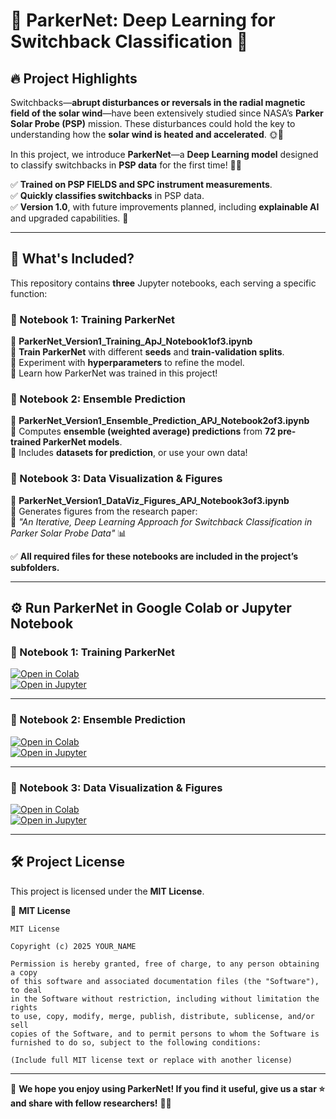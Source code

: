 # 🌟 ParkerNet: Deep Learning for Switchback Classification 🚀

## 🔥 Project Highlights  
Switchbacks—**abrupt disturbances or reversals in the radial magnetic field of the solar wind**—have been extensively studied since NASA’s **Parker Solar Probe (PSP)** mission. These disturbances could hold the key to understanding how the **solar wind is heated and accelerated**. 🌞💨  

In this project, we introduce **ParkerNet**—a **Deep Learning model** designed to classify switchbacks in **PSP data** for the first time! 🧠📡  

✅ **Trained on PSP FIELDS and SPC instrument measurements**.  
✅ **Quickly classifies switchbacks** in PSP data.  
✅ **Version 1.0**, with future improvements planned, including **explainable AI** and upgraded capabilities. 🚀  

---  

## 📂 What's Included?  
This repository contains **three** Jupyter notebooks, each serving a specific function:  

### 📌 Notebook 1: Training ParkerNet  
📜 **ParkerNet_Version1_Training_ApJ_Notebook1of3.ipynb**  
🔹 **Train ParkerNet** with different **seeds** and **train-validation splits**.  
🔹 Experiment with **hyperparameters** to refine the model.  
🔹 Learn how ParkerNet was trained in this project!  

### 📌 Notebook 2: Ensemble Prediction  
📜 **ParkerNet_Version1_Ensemble_Prediction_APJ_Notebook2of3.ipynb**  
🔹 Computes **ensemble (weighted average) predictions** from **72 pre-trained ParkerNet models**.  
🔹 Includes **datasets for prediction**, or use your own data!  

### 📌 Notebook 3: Data Visualization & Figures  
📜 **ParkerNet_Version1_DataViz_Figures_APJ_Notebook3of3.ipynb**  
🔹 Generates figures from the research paper:  
📖 *"An Iterative, Deep Learning Approach for Switchback Classification in Parker Solar Probe Data"* 📊  

✅ **All required files for these notebooks are included in the project’s subfolders.**  

---  

## ⚙️ Run ParkerNet in Google Colab or Jupyter Notebook  

### 📌 Notebook 1: Training ParkerNet  
[![Open in Colab](https://colab.research.google.com/assets/colab-badge.svg)](https://colab.research.google.com/github/YOUR_GITHUB_USERNAME/YOUR_REPO_NAME/blob/main/ParkerNet_Version1_Training_ApJ_Notebook1of3.ipynb)  
[![Open in Jupyter](https://img.shields.io/badge/Open%20in-Jupyter-orange?style=for-the-badge&logo=jupyter)](https://github.com/YOUR_GITHUB_USERNAME/YOUR_REPO_NAME/blob/main/ParkerNet_Version1_Training_ApJ_Notebook1of3.ipynb)  

---  

### 📌 Notebook 2: Ensemble Prediction  
[![Open in Colab](https://colab.research.google.com/assets/colab-badge.svg)](https://colab.research.google.com/github/YOUR_GITHUB_USERNAME/YOUR_REPO_NAME/blob/main/ParkerNet_Version1_Ensemble_Prediction_APJ_Notebook2of3.ipynb)  
[![Open in Jupyter](https://img.shields.io/badge/Open%20in-Jupyter-orange?style=for-the-badge&logo=jupyter)](https://github.com/YOUR_GITHUB_USERNAME/YOUR_REPO_NAME/blob/main/ParkerNet_Version1_Ensemble_Prediction_APJ_Notebook2of3.ipynb)  

---  

### 📌 Notebook 3: Data Visualization & Figures  
[![Open in Colab](https://colab.research.google.com/assets/colab-badge.svg)](https://colab.research.google.com/github/YOUR_GITHUB_USERNAME/YOUR_REPO_NAME/blob/main/ParkerNet_Version1_DataViz_Figures_APJ_Notebook3of3.ipynb)  
[![Open in Jupyter](https://img.shields.io/badge/Open%20in-Jupyter-orange?style=for-the-badge&logo=jupyter)](https://github.com/YOUR_GITHUB_USERNAME/YOUR_REPO_NAME/blob/main/ParkerNet_Version1_DataViz_Figures_APJ_Notebook3of3.ipynb)  

---  

## 🛠 Project License  
This project is licensed under the **MIT License**.  

📜 **MIT License**  
```
MIT License  

Copyright (c) 2025 YOUR_NAME  

Permission is hereby granted, free of charge, to any person obtaining a copy  
of this software and associated documentation files (the "Software"), to deal  
in the Software without restriction, including without limitation the rights  
to use, copy, modify, merge, publish, distribute, sublicense, and/or sell  
copies of the Software, and to permit persons to whom the Software is  
furnished to do so, subject to the following conditions:  

(Include full MIT license text or replace with another license)
```

---  

👏 **We hope you enjoy using ParkerNet! If you find it useful, give us a star ⭐ and share with fellow researchers!** 🚀🔬  
